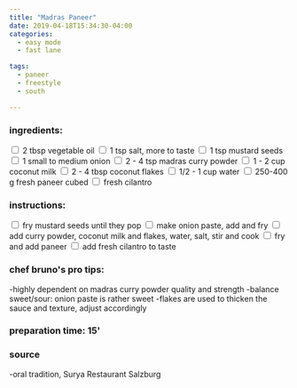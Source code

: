 ```yaml
---
title: "Madras Paneer"
date: 2019-04-18T15:34:30-04:00
categories:
  - easy mode
  - fast lane

tags:
  - paneer
  - freestyle
  - south

---
```


### ingredients:

<input type="checkbox"> 2 tbsp vegetable oil
<input type="checkbox"> 1 tsp salt, more to taste
<input type="checkbox"> 1 tsp mustard seeds
<input type="checkbox"> 1 small to medium onion
<input type="checkbox"> 2 - 4 tsp madras curry powder
<input type="checkbox"> 1 - 2 cup coconut milk
<input type="checkbox"> 2 - 4 tbsp coconut flakes
<input type="checkbox"> 1/2 - 1 cup water
<input type="checkbox"> 250-400 g fresh paneer cubed
<input type="checkbox"> fresh cilantro


### instructions:

<input type="checkbox"> fry mustard seeds until they pop
<input type="checkbox"> make onion paste, add and fry
<input type="checkbox"> add curry powder, coconut milk and flakes, water, salt, stir and cook
<input type="checkbox"> fry and add paneer
<input type="checkbox"> add fresh cilantro to taste


### chef bruno's pro tips:

-highly dependent on madras curry powder quality and strength
-balance sweet/sour: onion paste is rather sweet
-flakes are used to thicken the sauce and texture, adjust accordingly


### preparation time: 15'

### source

-oral tradition, Surya Restaurant Salzburg


